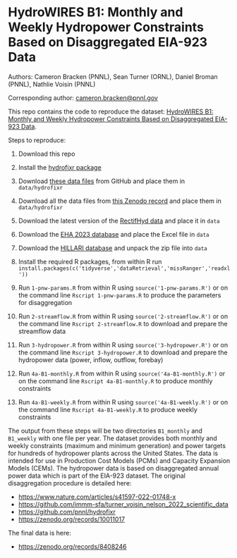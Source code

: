 # HydroWIRES B1: Monthly and Weekly Hydropower Constraints Based on Disaggregated EIA-923 Data

Authors: Cameron Bracken (PNNL), Sean Turner (ORNL), Daniel Broman (PNNL), Nathlie Voisin (PNNL)

Corresponding author: cameron.bracken@pnnl.gov 

This repo contains the code to reproduce the dataset: [HydroWIRES B1: Monthly and Weekly Hydropower Constraints Based on Disaggregated EIA-923 Data](https://zenodo.org/records/8408246).

Steps to reproduce:

  1. Download this repo 
  
  2. Install the [hydrofixr package](https://github.com/pnnl/hydrofixr)
  
  3. Download [these data files](https://github.com/HydroWIRES-PNNL/B1-data/releases/tag/1.0) from GitHub and place them in `data/hydrofixr`
  
  4. Download all the data files from [this Zenodo record](https://zenodo.org/records/5773123) and place them in   `data/hydrofixr`
  
  5. Download the latest version of the [RectifHyd data](https://zenodo.org/records/10011017) and place it in `data`
  
  6. Download the [EHA 2023 database](https://hydrosource.ornl.gov/sites/default/files/2023-08/ORNL_EHAHydroPlant_FY2023_rev.xlsx) and place the Excel file in `data`
  
  7. Download the [HILLARI database](https://hydrosource.ornl.gov/sites/default/files/2021-08/HILARRI_v1_1_0.zip) and unpack the zip file into `data`
  
  8. Install the required R packages, from within R run `install.packages(c('tidyverse','dataRetrieval','missRanger','readxl'))`
  
  9. Run `1-pnw-params.R` from within R using `source('1-pnw-params.R')` or on the command line `Rscript 1-pnw-params.R` to   produce the parameters for disaggregation
  
  10. Run `2-streamflow.R` from within R using `source('2-streamflow.R')` or on the command line `Rscript 2-streamflow.R` to download and prepare the streamflow data
  
  11. Run `3-hydropower.R` from within R using `source('3-hydropower.R')` or on the command line `Rscript 3-hydropower.R` to download and prepare the hydropower data (power, inflow, outflow, forebay)
  
  12. Run `4a-B1-monthly.R` from within R using `source('4a-B1-monthly.R')` or on the command line `Rscript 4a-B1-monthly.R` to produce monthly constraints 
  
  13. Run `4a-B1-weekly.R` from within R using `source('4a-B1-weekly.R')` or on the command line `Rscript 4a-B1-weekly.R` to produce weekly constraints

The output from these steps will be two directories `B1_monthly` and `B1_weekly` with one file per year. The dataset provides both monthly and weekly constraints (maximum and minimum generation) and power targets for hundreds of hydropower plants across the United States. The data is intended for use in Production Cost Models (PCMs) and Capacity Expansion Models (CEMs). The hydropower data is based on disaggregated annual power data which is part of the EIA-923 dataset. The original disaggregation procedure is detailed here:

- https://www.nature.com/articles/s41597-022-01748-x
- https://github.com/immm-sfa/turner_voisin_nelson_2022_scientific_data
- https://github.com/pnnl/hydrofixr
- https://zenodo.org/records/10011017

The final data is here:

- https://zenodo.org/records/8408246


